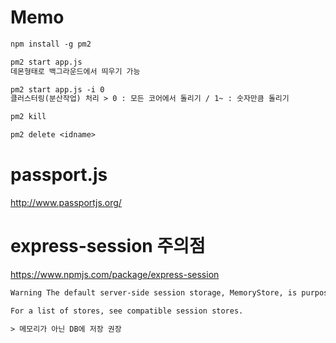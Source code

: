 # Memo
```txt
npm install -g pm2

pm2 start app.js
데몬형태로 백그라운드에서 띄우기 가능

pm2 start app.js -i 0
클러스터링(분산작업) 처리 > 0 : 모든 코어에서 돌리기 / 1~ : 숫자만큼 돌리기

pm2 kill

pm2 delete <idname>


```
# passport.js
http://www.passportjs.org/

# express-session 주의점
https://www.npmjs.com/package/express-session
```txt
Warning The default server-side session storage, MemoryStore, is purposely not designed for a production environment. It will leak memory under most conditions, does not scale past a single process, and is meant for debugging and developing.

For a list of stores, see compatible session stores.

> 메모리가 아닌 DB에 저장 권장
```